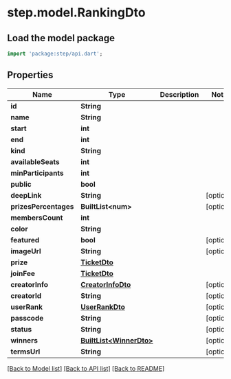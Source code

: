 # step.model.RankingDto

## Load the model package
```dart
import 'package:step/api.dart';
```

## Properties
Name | Type | Description | Notes
------------ | ------------- | ------------- | -------------
**id** | **String** |  | 
**name** | **String** |  | 
**start** | **int** |  | 
**end** | **int** |  | 
**kind** | **String** |  | 
**availableSeats** | **int** |  | 
**minParticipants** | **int** |  | 
**public** | **bool** |  | 
**deepLink** | **String** |  | [optional] 
**prizesPercentages** | **BuiltList&lt;num&gt;** |  | [optional] 
**membersCount** | **int** |  | 
**color** | **String** |  | 
**featured** | **bool** |  | [optional] 
**imageUrl** | **String** |  | [optional] 
**prize** | [**TicketDto**](TicketDto.md) |  | 
**joinFee** | [**TicketDto**](TicketDto.md) |  | 
**creatorInfo** | [**CreatorInfoDto**](CreatorInfoDto.md) |  | [optional] 
**creatorId** | **String** |  | [optional] 
**userRank** | [**UserRankDto**](UserRankDto.md) |  | [optional] 
**passcode** | **String** |  | [optional] 
**status** | **String** |  | [optional] 
**winners** | [**BuiltList&lt;WinnerDto&gt;**](WinnerDto.md) |  | [optional] 
**termsUrl** | **String** |  | [optional] 

[[Back to Model list]](../README.md#documentation-for-models) [[Back to API list]](../README.md#documentation-for-api-endpoints) [[Back to README]](../README.md)


